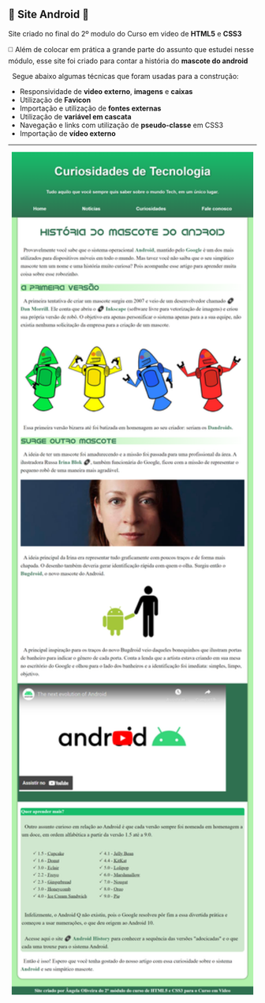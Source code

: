 ## 💫 Site Android 💫

Site criado no final do 2º modulo do Curso em video de **HTML5** e **CSS3**
&nbsp;

◻️ Além de colocar em prática a grande parte do assunto que estudei nesse módulo, esse site foi criado para contar a história do **mascote do android**

&nbsp;
Segue abaixo algumas técnicas que foram usadas para a construção:

* Responsividade de **video externo**, **imagens** e **caixas** 
* Utilização de **Favicon**
* Importação e utilização de **fontes externas**
* Utilização de **variável em cascata** 
* Navegação e links com utilização de **pseudo-classe** em CSS3
* Importação de **vídeo externo**

---
<div align="center">
<img src="imagens/img-pag2.png" alt="Imagem do site Android" width= 490px/>
</div>